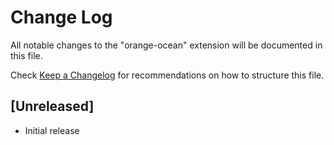 # Change Log

All notable changes to the "orange-ocean" extension will be documented in this file.

Check [Keep a Changelog](http://keepachangelog.com/) for recommendations on how to structure this file.

## [Unreleased]

- Initial release
